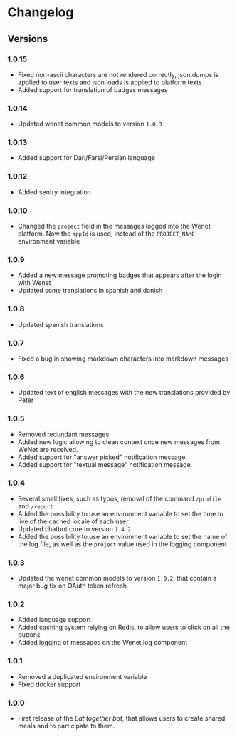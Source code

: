 # Changelog

## Versions

### 1.0.15
- Fixed non-ascii characters are not rendered correctly, json.dumps is applied to user texts and json.loads is applied to platform texts
- Added support for translation of badges messages

### 1.0.14
- Updated wenet common models to version `1.0.3`

### 1.0.13
- Added support for Dari/Farsi/Persian language

### 1.0.12
- Added sentry integration

### 1.0.10
- Changed the `project` field in the messages logged into the Wenet platform. Now the `appId` is used, instead of the `PROJECT_NAME` environment variable

### 1.0.9
- Added a new message promoting badges that appears after the login with Wenet
- Updated some translations in spanish and danish

### 1.0.8
- Updated spanish translations

### 1.0.7
- Fixed a bug in showing markdown characters into markdown messages

### 1.0.6
- Updated text of english messages with the new translations provided by Peter

### 1.0.5
- Removed redundant messages.
- Added new logic allowing to clean context once new messages from WeNet are received.
- Added support for "answer picked" notification message.
- Added support for "textual message" notification message.

### 1.0.4
- Several small fixes, such as typos, removal of the command `/profile` and `/report`
- Added the possibility to use an environment variable to set the time to live of the cached locale of each user
- Updated chatbot core to version `1.4.2`
- Added the possibility to use an environment variable to set the name of the log file, as well as the `project` value used in the logging component

### 1.0.3
- Updated the wenet common models to version `1.0.2`, that contain a major bug fix on OAuth token refresh

### 1.0.2
- Added language support
- Added caching system relying on Redis, to allow users to click on all the buttons
- Added logging of messages on the Wenet log component

### 1.0.1
- Removed a duplicated environment variable
- Fixed docker support

### 1.0.0
- First release of the _Eat together bot_, that allows users to create shared meals and to participate to them.
